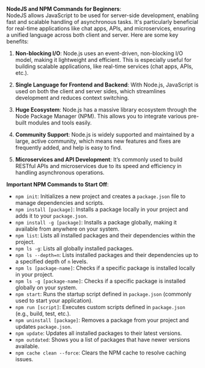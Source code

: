 **NodeJS and NPM Commands for Beginners**:  
NodeJS allows JavaScript to be used for server-side development, enabling fast and scalable handling of asynchronous tasks. It's particularly beneficial for real-time applications like chat apps, APIs, and microservices, ensuring a unified language across both client and server. Here are some key benefits:

1.  **Non-blocking I/O**: Node.js uses an event-driven, non-blocking I/O model, making it lightweight and efficient. This is especially useful for building scalable applications, like real-time services (chat apps, APIs, etc.).
    
2.  **Single Language for Frontend and Backend**: With Node.js, JavaScript is used on both the client and server sides, which streamlines development and reduces context switching.
    
3.  **Huge Ecosystem**: Node.js has a massive library ecosystem through the Node Package Manager (NPM). This allows you to integrate various pre-built modules and tools easily.
    
4.  **Community Support**: Node.js is widely supported and maintained by a large, active community, which means new features and fixes are frequently added, and help is easy to find.
    
5.  **Microservices and API Development**: It’s commonly used to build RESTful APIs and microservices due to its speed and efficiency in handling asynchronous operations.

**Important NPM Commands to Start Off**:  
- `npm init`: Initializes a new project and creates a `package.json` file to manage dependencies and scripts.
- `npm install [package]`: Installs a package locally in your project and adds it to your `package.json`.
- `npm install -g [package]`: Installs a package globally, making it available from anywhere on your system.
- `npm list`: Lists all installed packages and their dependencies within the project.
- `npm ls -g`: Lists all globally installed packages.
- `npm ls --depth=n`: Lists installed packages and their dependencies up to a specified depth of `n` levels.
- `npm ls [package-name]`: Checks if a specific package is installed locally in your project.
- `npm ls -g [package-name]`: Checks if a specific package is installed globally on your system.
- `npm start`: Runs the startup script defined in `package.json` (commonly used to start your application).
- `npm run [script]`: Executes custom scripts defined in `package.json` (e.g., build, test, etc.).
- `npm uninstall [package]`: Removes a package from your project and updates `package.json`.
- `npm update`: Updates all installed packages to their latest versions.
- `npm outdated`: Shows you a list of packages that have newer versions available.
- `npm cache clean --force`: Clears the NPM cache to resolve caching issues.

